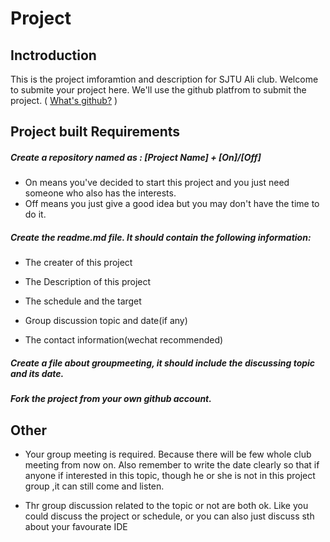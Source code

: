 # Project

## Inctroduction
This is the project imforamtion and description for SJTU Ali club. Welcome to submite your project here. We'll use the github platfrom to submit the project. ( [What's github?](https://guides.github.com/activities/hello-world/) ) 

## Project built Requirements

##### Create a repository named as : [Project Name] + [On]/[Off]

* On means you've decided to start this project and you just need someone who also has the interests.
* Off means you just give a good idea but you may don't have the time to do it.

##### Create the readme.md file. It should contain the following information:

* The creater of this project

* The Description of this project

* The schedule and the target

* Group discussion topic and date(if any)

* The contact information(wechat recommended)
 
##### Create a file about groupmeeting, it should include the discussing topic and its date.

##### Fork the project from your own github account.

## Other 

* Your group meeting is required. Because there will be few whole club meeting from now on. Also remember to write the date clearly so that if anyone if interested in this topic, though he or she is not in this project group ,it can still come and listen.

* Thr group discussion related to the topic or not are both ok. Like you could discuss the project or schedule, or you can also just discuss sth about your favourate IDE
